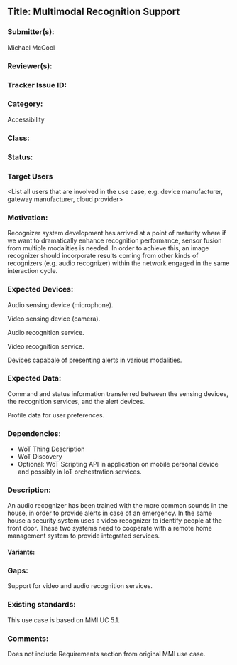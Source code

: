 ## Title: Multimodal Recognition Support

### Submitter(s): 

Michael McCool

### Reviewer(s):

<Suggest reviewers>

### Tracker Issue ID:

<please leave blank>

### Category:

Accessibility

### Class:

<please leave blank>

### Status:

<please leave blank>

### Target Users

<List all users that are involved in the use case, e.g. device manufacturer, gateway manufacturer, cloud provider>

### Motivation:

Recognizer system development has arrived at a point of maturity where
if we want to dramatically enhance recognition performance,
sensor fusion from multiple modalities is needed.
In order to achieve this,
an image recognizer should incorporate results coming from other 
kinds of recognizers (e.g. audio recognizer) within the network
engaged in the same interaction cycle.

### Expected Devices:

Audio sensing device (microphone).

Video sensing device (camera).

Audio recognition service.

Video recognition service.

Devices capabale of presenting alerts in various modalities.

### Expected Data:

Command and status information transferred between the sensing devices,
the recognition services, and the alert devices.

Profile data for user preferences.

### Dependencies:

- WoT Thing Description
- WoT Discovery
- Optional: WoT Scripting API in application on mobile personal device and possibly
  in IoT orchestration services.

### Description:

An audio recognizer has been trained with the more common sounds in the house,
in order to provide alerts in case of an emergency.
In the same house a security system uses a video recognizer to identify people
at the front door.
These two systems need to cooperate with a remote home management system
to provide integrated services.

#### Variants:


### Gaps:

Support for video and audio recognition services.

### Existing standards:

This use case is based on MMI UC 5.1.

### Comments:

Does not include Requirements section from original MMI use case.
